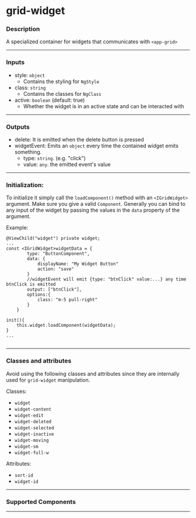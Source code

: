 # grid-widget


### Description
A specialized container for widgets that communicates with ```<app-grid>```

***

### Inputs
  
* style: `object`
  * Contains the styling for `NgStyle`
* class: `string`
  * Contains the classes for `NgClass`
* active: `boolean` (default: true)
  * Whether the widget is in an active state and can be interacted with
***

### Outputs
* delete: It is emitted when the delete button is pressed
* widgetEvent: Emits an `object` every time the contained widget emits something.
    * type: `string`. (e.g. "click")
    * value: `any`. the emitted event's value
***

### Initialization:
To initialize it simply call the `loadComponent()` method with an
`<IGridWidget>` argument. Make sure you give a valid `Component`.
Generally you can bind to any input of the widget by passing the values
in the `data` property of the argument.

Example:

```
@ViewChild("widget") private widget;
...
const <IGridWidget>widgetData = {
        type: "ButtonComponent",
        data: {
            displayName: "My Widget Button"
            action: "save"
        }
        //widgetEvent will emit {type: "btnClick" value:...} any time btnClick is emitted
        output: ["btnClick"],
        options:{
            class: "m-5 pull-right"
        } 
    }

init(){
    this.widget.loadComponent(widgetData);
}
...    
    
```
***

### Classes and attributes

Avoid using the following classes and attributes since they are internally used for `grid-widget`
manipulation.

Classes:
* `widget`
* `widget-content`
* `widget-edit`
* `widget-deleted`
* `widget-selected`
* `widget-inactive`
* `widget-moving`
* `widget-sm`
* `widget-full-w`

Attributes:
* `sort-id`
* `widget-id`

***

### Supported Components

***           

